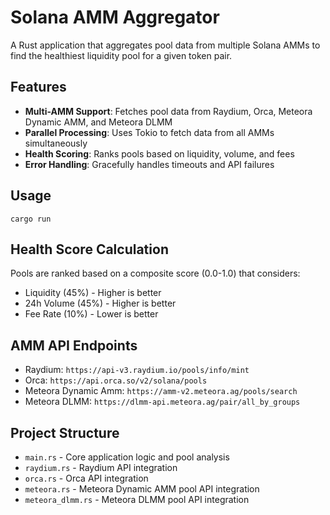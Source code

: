 # Solana AMM Aggregator

A Rust application that aggregates pool data from multiple Solana AMMs to find the healthiest liquidity pool for a given token pair.

## Features

- **Multi-AMM Support**: Fetches pool data from Raydium, Orca, Meteora Dynamic AMM, and Meteora DLMM
- **Parallel Processing**: Uses Tokio to fetch data from all AMMs simultaneously
- **Health Scoring**: Ranks pools based on liquidity, volume, and fees
- **Error Handling**: Gracefully handles timeouts and API failures

## Usage

```
cargo run
```

## Health Score Calculation

Pools are ranked based on a composite score (0.0-1.0) that considers:
- Liquidity (45%) - Higher is better
- 24h Volume (45%) - Higher is better
- Fee Rate (10%) - Lower is better

## AMM API Endpoints

- Raydium: `https://api-v3.raydium.io/pools/info/mint`
- Orca: `https://api.orca.so/v2/solana/pools`
- Meteora Dynamic Amm: `https://amm-v2.meteora.ag/pools/search`
- Meteora DLMM: `https://dlmm-api.meteora.ag/pair/all_by_groups`

## Project Structure

- `main.rs` - Core application logic and pool analysis
- `raydium.rs` - Raydium API integration
- `orca.rs` - Orca API integration
- `meteora.rs` - Meteora Dynamic AMM pool API integration
- `meteora_dlmm.rs` - Meteora DLMM pool API integration
